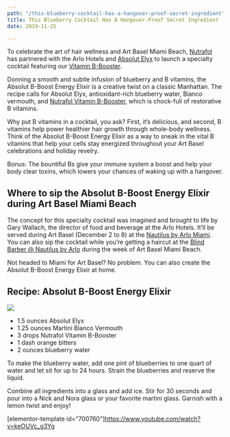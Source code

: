 ```yaml
---
path: "/this-blueberry-cocktail-has-a-hangover-proof-secret-ingredient"
title: This Blueberry Cocktail Has A Hangover-Proof Secret Ingredient
date: 2019-11-25

---
```

To celebrate the art of hair wellness and Art Basel Miami Beach, [Nutrafol](https://nutrafol.com/) has partnered with the Arlo Hotels and [Absolut Elyx](https://www.absolutelyx.com/) to launch a specialty cocktail featuring our [Vitamin B-Booster](https://nutrafol.com/vitamin-b-booster).

Donning a smooth and subtle infusion of blueberry and B vitamins, the Absolut B-Boost Energy Elixir is a creative twist on a classic Manhattan. The recipe calls for Absolut Elyx, antioxidant-rich blueberry water, Bianco vermouth, and [Nutrafol Vitamin B-Booster](https://nutrafol.com/vitamin-b-booster), which is chock-full of restorative B vitamins.

Why put B vitamins in a cocktail, you ask? First, it’s delicious, and second, B vitamins help power healthier hair growth through whole-body wellness. Think of the Absolut B-Boost Energy Elixir as a way to sneak in the vital B vitamins that help your cells stay energized throughout your Art Basel celebrations and holiday revelry.

Bonus: The bountiful Bs give your immune system a boost and help your body clear toxins, which lowers your chances of waking up with a hangover.

## **Where to sip the Absolut B-Boost Energy Elixir during Art Basel Miami Beach**

The concept for this specialty cocktail was imagined and brought to life by Gary Wallach, the director of food and beverage at the Arlo Hotels. It’ll be served during Art Basel (December 2 to 8) at the [Nautilus by Arlo Miami](https://www.arlohotels.com/nautilus-miami-beach/). You can also sip the cocktail while you’re getting a haircut at the [Blind Barber @ Nautilus by Arlo](https://blindbarber.com/pages/miami) during the week of Art Basel Miami Beach.

Not headed to Miami for Art Basel? No problem. You can also create the Absolut B-Boost Energy Elixir at home.

## Recipe: Absolut B-Boost Energy Elixir

![](https://nutrafol.com/blog/wp-content/uploads/2019/11/IMG_8506-1024x683.jpg)

* 1.5 ounces Absolut Elyx
* 1.25 ounces Martini Bianco Vermouth
* 3 drops Nutrafol Vitamin B-Booster
* 1 dash orange bitters
* 2 ounces blueberry water

To make the blueberry water, add one pint of blueberries to one quart of water and let sit for up to 24 hours. Strain the blueberries and reserve the liquid.

Combine all ingredients into a glass and add ice. Stir for 30 seconds and pour into a Nick and Nora glass or your favorite martini glass. Garnish with a lemon twist and enjoy!

\[elementor-template id="700760"\]https://www.youtube.com/watch?v=keOUVc_g3Yg